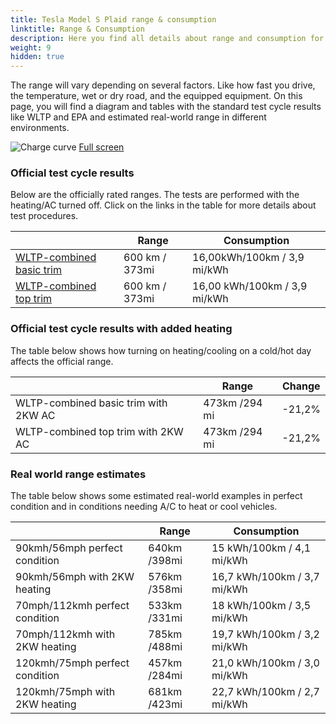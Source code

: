 ```yaml
---
title: Tesla Model S Plaid range & consumption
linktitle: Range & Consumption
description: Here you find all details about range and consumption for Tesla Model S Plaid.
weight: 9
hidden: true
---
```

<!-- markdownlint-disable MD033 -->
<object type="image/svg+xml" data="../modelnavigation.svg"></object>

The range will vary depending on several factors. Like how fast you drive, the temperature, wet or dry road, and the equipped equipment. On this page, you will find a diagram and tables with the standard test cycle results like WLTP and EPA and estimated real-world range in different environments. 

![Charge curve](../range.svg  "Range information")
[Full screen](../range.svg)

### Official test cycle results

Below are the officially rated ranges. The tests are performed with the heating/AC turned off. Click on the links in the table for more details about test procedures. 

| | Range  | Consumption  |
|----|-----|------|
| [WLTP-combined basic trim](../../../../../guides/understandingrange/wltp/) | 600 km / 373mi |16,00kWh/100km / 3,9 mi/kWh | 
| [WLTP-combined top trim](../../../../../guides/understandingrange/wltp/) | 600 km / 373mi | 16,00 kWh/100km / 3,9 mi/kWh | 

### Official test cycle results with added heating

The table below shows how turning on heating/cooling on a cold/hot day affects the official range. 

| | Range  | Change  |
|----|-----|------|
| WLTP-combined basic trim with 2KW AC | 473km /294 mi | -21,2%|
| WLTP-combined top trim with 2KW AC | 473km /294 mi | -21,2%|

### Real world range estimates

The table below shows some estimated real-world examples in perfect condition and in conditions needing A/C to heat or cool vehicles. 

| | Range  | Consumption  |
|----|-----|------|
| 90kmh/56mph perfect condition | 640km /398mi| 15 kWh/100km / 4,1 mi/kWh |
| 90kmh/56mph with 2KW heating | 576km /358mi| 16,7 kWh/100km / 3,7 mi/kWh |
| 70mph/112kmh perfect condition | 533km /331mi| 18 kWh/100km / 3,5 mi/kWh|
| 70mph/112kmh with 2KW heating | 785km /488mi| 19,7 kWh/100km / 3,2 mi/kWh  |
| 120kmh/75mph perfect condition | 457km /284mi| 21,0 kWh/100km / 3,0 mi/kWh |
| 120kmh/75mph with 2KW heating | 681km /423mi| 22,7 kWh/100km / 2,7 mi/kWh |
